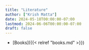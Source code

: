 ```yaml
---
title: "Literature"
author: ["Krish Matta"]
date: 2024-05-18T00:00:00-07:00
lastmod: 2024-06-06T00:00:00-07:00
draft: false
---
```


-   [Books]({{< relref "books.md" >}})
